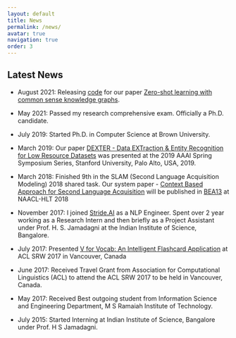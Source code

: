 ```yaml
---
layout: default
title: News
permalink: /news/
avatar: true
navigation: true
order: 3
---
```


## Latest News

- August 2021: Releasing [code](https://github.com/BatsResearch/zsl-kg) for our paper [Zero-shot learning with common sense knowledge graphs](/assets/papers/nayak-arxiv20.pdf).

- May 2021: Passed my research comprehensive exam. Officially a Ph.D. candidate.

- July 2019: Started Ph.D. in Computer Science at Brown University.

- March 2019: Our paper [DEXTER - Data EXTraction & Entity Recognition for Low Resource Datasets](/assets/papers/nayak-aaai19.pdf) was presented at the 2019 AAAI Spring Symposium Series, Stanford University, Palo Alto, USA, 2019.

- March 2018: Finished 9th in the SLAM (Second Language Acquisition Modeling) 2018 shared task. Our system paper - [Context Based Approach
for Second Language Acquisition](assets/papers/nayak-bea18.pdf) will be published in [BEA13](https://www.cs.rochester.edu/~tetreaul/naacl-bea13.html) at NAACL-HLT 2018

- November 2017: I joined [Stride.AI](https://stride.ai) as a NLP Engineer. Spent over 2 year working as a Research Intern and then briefly as a Project Assistant under Prof. H. S. Jamadagni at the Indian Institute of Science, Bangalore.

- July 2017: Presented [V for Vocab: An Intelligent Flashcard Application](/assets/papers/nayak-acl17.pdf) at ACL SRW 2017 in Vancouver, Canada

- June 2017: Received Travel Grant from Association for Computational Linguistics (ACL) to attend the ACL SRW 2017 to be held in Vancouver, Canada.

- May 2017: Received Best outgoing student from Information Science and Engineering Department, M S Ramaiah Institute of Technology.

- July 2015: Started Interning at Indian Institute of Science, Bangalore under Prof. H S Jamadagni.